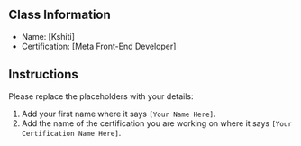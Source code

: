 ## Class Information
- Name: [Kshiti]  
- Certification: [Meta Front-End Developer]  

## Instructions
Please replace the placeholders with your details:
1. Add your first name where it says `[Your Name Here]`.  
2. Add the name of the certification you are working on where it says `[Your Certification Name Here]`.  
